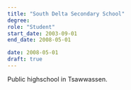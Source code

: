 ```yaml
---
title: "South Delta Secondary School"
degree:
role: "Student"
start_date: 2003-09-01
end_date: 2008-05-01

date: 2008-05-01
draft: true
---
```


Public highschool in Tsawwassen.
